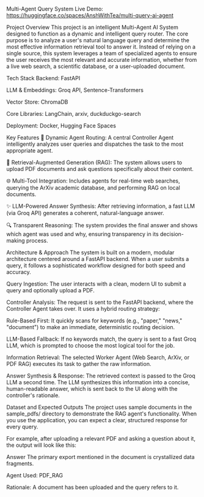 Multi-Agent Query System
Live Demo: https://huggingface.co/spaces/AnshWithTea/multi-query-ai-agent

Project Overview
This project is an intelligent Multi-Agent AI System designed to function as a dynamic and intelligent query router. The core purpose is to analyze a user's natural language query and determine the most effective information retrieval tool to answer it. Instead of relying on a single source, this system leverages a team of specialized agents to ensure the user receives the most relevant and accurate information, whether from a live web search, a scientific database, or a user-uploaded document.

Tech Stack
Backend: FastAPI

LLM & Embeddings: Groq API, Sentence-Transformers

Vector Store: ChromaDB

Core Libraries: LangChain, arxiv, duckduckgo-search

Deployment: Docker, Hugging Face Spaces


Key Features
🧠 Dynamic Agent Routing: A central Controller Agent intelligently analyzes user queries and dispatches the task to the most appropriate agent.

📄 Retrieval-Augmented Generation (RAG): The system allows users to upload PDF documents and ask questions specifically about their content.

🌐 Multi-Tool Integration: Includes agents for real-time web searches, querying the ArXiv academic database, and performing RAG on local documents.

✨ LLM-Powered Answer Synthesis: After retrieving information, a fast LLM (via Groq API) generates a coherent, natural-language answer.

🔍 Transparent Reasoning: The system provides the final answer and shows which agent was used and why, ensuring transparency in its decision-making process.

Architecture & Approach
The system is built on a modern, modular architecture centered around a FastAPI backend. When a user submits a query, it follows a sophisticated workflow designed for both speed and accuracy.

Query Ingestion: The user interacts with a clean, modern UI to submit a query and optionally upload a PDF.

Controller Analysis: The request is sent to the FastAPI backend, where the Controller Agent takes over. It uses a hybrid routing strategy:

Rule-Based First: It quickly scans for keywords (e.g., "paper," "news," "document") to make an immediate, deterministic routing decision.

LLM-Based Fallback: If no keywords match, the query is sent to a fast Groq LLM, which is prompted to choose the most logical tool for the job.

Information Retrieval: The selected Worker Agent (Web Search, ArXiv, or PDF RAG) executes its task to gather the raw information.

Answer Synthesis & Response: The retrieved context is passed to the Groq LLM a second time. The LLM synthesizes this information into a concise, human-readable answer, which is sent back to the UI along with the controller's rationale.

Dataset and Expected Outputs
The project uses sample documents in the sample_pdfs/ directory to demonstrate the RAG agent's functionality. When you use the application, you can expect a clear, structured response for every query.

For example, after uploading a relevant PDF and asking a question about it, the output will look like this:

Answer
The primary export mentioned in the document is crystallized data fragments.

Agent Used: PDF_RAG

Rationale: A document has been uploaded and the query refers to it.
